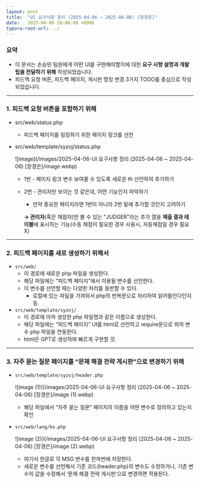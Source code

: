 ```yaml
---
layout: post
title:  "UI 요구사항 정리 (2025-04-06 ~ 2025-04-06) [장경은]"
date:   2025-04-06 10:00:00 +0900
typora-root-url: ../
---
```


### 요약

- 이 문서는 손승민 팀원에게 어떤 UI를 구현해야할지에 대한 **요구 사항 설명과 개발 팁을 전달하기 위해** 작성되었습니다.
- 피드백 요청 버튼, 피드백 페이지, 게시판 명칭 변경 3가지 TODO를 중심으로 작성되었습니다.

---

### **1. 피드백 요청 버튼을 포함하기 위해**

- src/web/status.php

  - 피드백 페이지를 링킹하기 위한 페이지 링크를 선언

- src/web/template/syzoj/status.php

  ![image](/images/2025-04-06-UI 요구사항 정리 (2025-04-06 ~ 2025-04-06) [장경은]/image.webp)

  - 1번 - 페이지 링크 변수 보여줄 수 있도록 새로운 th 선언하여 추가하기

  - 2번 - 관리자만 보이는 것 같은데, 어떤 기능인지 파악하기

    - 만약 중요한 페이지라면 1번이 아니라 2번 밑에 추가할 것인지 고려하기

    **→ 관리자**(혹은 채점자)만 볼 수 있는 "JUDGER"라는 추가 열을 **제출 결과 테이블**에 표시하는 기능(수동 채점이 필요한 경우 사용시, 자동채점일 경우 필요 X)

---

### **2. 피드백 페이지를 새로 생성하기 위해서**

- `src/web/`
  - 이 경로에 새로운 php 파일을 생성한다.
  - 해당 파일에는 “피드백 페이지”에서 이용될 변수를 선언한다.
  - 이 변수를 선언할 때는 다양한 처리를 동반할 수 있다.
    - 로컬에 있는 파일을 가져와서 php의 반복문으로 처리하여 읽어들인다던지 등.
- `src/web/template/syzoj/`
  - 이 경로에 아까 생성한 php 파일명과 같은 이름으로 생성한다.
  - 해당 파일에는 “피드백 페이지” UI를 html로 선언하고 require문으로 위의 변수 php 파일을 연동한다.
  - html은 GPT로 생성하여 빠르게 구현할 것.

---

### 3. 자주 묻는 질문 페이지를 “문제 해결 전략 게시판”으로 변경하기 위해

- `src/web/template/syzoj/header.php`

  ![image (1)](/images/2025-04-06-UI 요구사항 정리 (2025-04-06 ~ 2025-04-06) [장경은]/image (1).webp)

  - 해당 파일에서 “자주 묻는 질문” 페이지의 이름을 어떤 변수로 정의하고 있는지 확인

- `src/web/lang/ko.php`

  ![image (2)](/images/2025-04-06-UI 요구사항 정리 (2025-04-06 ~ 2025-04-06) [장경은]/image (2).webp)

  - 여기서 한글로 각 MSG 변수를 한꺼번에 저장한다.
  - 새로운 변수를 선언해서 기존 코드(header.php)의 변수도 수정하거나, 기존 변수의 값을 수정해서 ‘문제 해결 전략 게시판’으로 변경하면 적용된다.